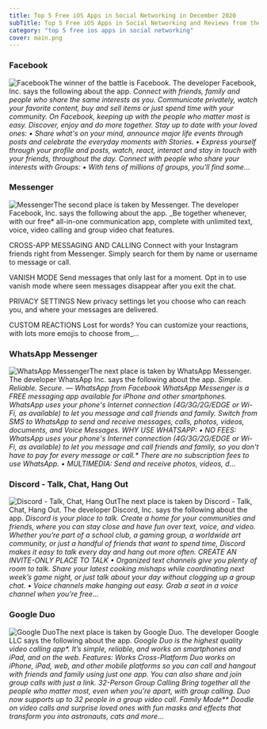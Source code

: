 ```yaml
---
title: Top 5 Free iOS Apps in Social Networking in December 2020
subTitle: Top 5 Free iOS Apps in Social Networking and Reviews from the AppStore in December 2020.
category: "top 5 free ios apps in social networking"
cover: main.png
---
```


### Facebook

![Facebook](https://is5-ssl.mzstatic.com/image/thumb/Purple114/v4/45/d6/0c/45d60c0a-bdb5-ae57-afd6-385fd5fbe5df/Icon-Production-0-0-1x_U007emarketing-0-0-0-7-0-0-sRGB-0-0-0-GLES2_U002c0-512MB-85-220-0-0.png/100x100bb.png)The winner of the battle is Facebook. The developer Facebook, Inc. says the following about the app. _Connect with friends, family and people who share the same interests as you. Communicate privately, watch your favorite content, buy and sell items or just spend time with your community. On Facebook, keeping up with the people who matter most is easy. Discover, enjoy and do more together.    Stay up to date with your loved ones:   • Share what's on your mind, announce major life events through posts and celebrate the everyday moments with Stories.   • Express yourself through your profile and posts, watch, react, interact and stay in touch with your friends, throughout   the day.  Connect with people who share your interests with Groups:   • With tens of millions of groups, you'll find some_...

### Messenger

![Messenger](https://is1-ssl.mzstatic.com/image/thumb/Purple114/v4/8c/97/6e/8c976ea9-4607-9c12-1211-20bd8396d63e/AppIcon-0-1x_U007emarketing-0-7-0-0-sRGB-85-220.png/100x100bb.png)The second place is taken by Messenger. The developer Facebook, Inc. says the following about the app. _Be together whenever, with our free* all-in-one communication app, complete with unlimited text, voice, video calling and group video chat features.  CROSS-APP MESSAGING AND CALLING Connect with your Instagram friends right from Messenger. Simply search for them by name or username to message or call.   VANISH MODE Send messages that only last for a moment. Opt in to use vanish mode where seen messages disappear after you exit the chat.  PRIVACY SETTINGS  New privacy settings let you choose who can reach you, and where your messages are delivered.  CUSTOM REACTIONS Lost for words? You can customize your reactions, with lots more emojis to choose from_...

### WhatsApp Messenger

![WhatsApp Messenger](https://is4-ssl.mzstatic.com/image/thumb/Purple114/v4/41/ab/85/41ab855a-2300-88cc-452d-94251c80b0fd/AppIcon-0-1x_U007emarketing-0-6-0-0-85-220.png/100x100bb.png)The next place is taken by WhatsApp Messenger. The developer WhatsApp Inc. says the following about the app. _Simple. Reliable. Secure. — WhatsApp from Facebook  WhatsApp Messenger is a FREE messaging app available for iPhone and other smartphones. WhatsApp uses your phone's Internet connection (4G/3G/2G/EDGE or Wi-Fi, as available) to let you message and call friends and family. Switch from SMS to WhatsApp to send and receive messages, calls, photos, videos, documents, and Voice Messages.  WHY USE WHATSAPP:  • NO FEES: WhatsApp uses your phone's Internet connection (4G/3G/2G/EDGE or Wi-Fi, as available) to let you message and call friends and family, so you don't have to pay for every message or call.* There are no subscription fees to use WhatsApp.  • MULTIMEDIA: Send and receive photos, videos, d_...

### Discord - Talk, Chat, Hang Out

![Discord - Talk, Chat, Hang Out](https://is4-ssl.mzstatic.com/image/thumb/Purple124/v4/5c/e1/7d/5ce17d40-d945-f188-f4ab-ee2d5107b539/AppIcon-0-0-1x_U007emarketing-0-0-0-7-0-0-sRGB-0-0-0-GLES2_U002c0-512MB-85-220-0-0.png/100x100bb.png)The next place is taken by Discord - Talk, Chat, Hang Out. The developer Discord, Inc. says the following about the app. _Discord is your place to talk. Create a home for your communities and friends, where you can stay close and have fun over text, voice, and video. Whether you’re part of a school club, a gaming group, a worldwide art community, or just a handful of friends that want to spend time, Discord makes it easy to talk every day and hang out more often.  CREATE AN INVITE-ONLY PLACE TO TALK •  Organized text channels give you plenty of room to talk. Share your latest cooking mishaps while coordinating next week’s game night, or just talk about your day without clogging up a group chat. •  Voice channels make hanging out easy. Grab a seat in a voice channel when you’re free_...

### Google Duo

![Google Duo](https://is4-ssl.mzstatic.com/image/thumb/Purple124/v4/c0/6b/52/c06b52fd-2963-7fbc-18f3-22f521ab5236/logo_duo_color-0-0-1x_U007emarketing-0-0-0-6-0-0-sRGB-0-0-0-GLES2_U002c0-512MB-85-220-0-0.png/100x100bb.png)The next place is taken by Google Duo. The developer Google LLC says the following about the app. _Google Duo is the highest quality video calling app*. It’s simple, reliable, and works on smartphones and iPad, and on the web.  Features:  Works Cross-Platform Duo works on iPhone, iPad, web, and other mobile platforms so you can call and hangout with friends and family using just one app. You can also share and join group calls with just a link.  32-Person Group Calling Bring together all the people who matter most, even when you're apart, with group calling. Duo now supports up to 32 people in a group video call.  Family Mode** Doodle on video calls and surprise loved ones with fun masks and effects that transform you into astronauts, cats and more_...

